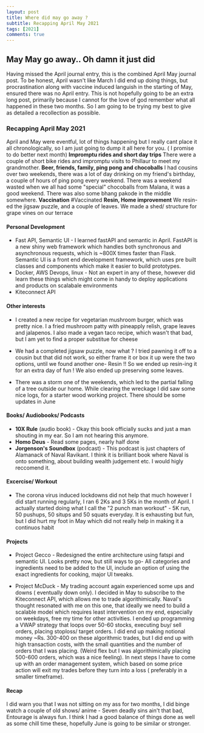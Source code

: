 ```yaml
---
layout: post
title: Where did may go away ?
subtitle: Recapping April May 2021
tags: [2021]
comments: true
---
```

## May May go away.. Oh damn it just did

Having missed the April journal entry, this is the combined April May journal post. To be honest, April wasn't like March I did end up doing things, but procrastination along with vaccine induced languish in the starting of May, ensured there was no April entry. This is not hopefully going to be an extra long post, primarily because I cannot for the love of god remember what all happened in these two months. So I am going to be trying my best to give as detailed a recollection as possible.

### Recapping April May 2021

April and May were eventful, lot of things happening but I really cant place it all chronologically, so I am just going to dump it all here for you. ( I promise to do better next month)
**Impromptu rides and short day trips** There were a couple of short bike rides and impromptu visits to Phillaur to meet my grandmother.
**Beer, friends, family, ping pong and chocoballs** I had cousins over two weekends, there was a lot of day drinking on my friend's birthday, a couple of hours of ping pong every weekend. There was a weekend wasted when we all had some "special" chocoballs from Malana, it was a good weekend. There was also some bhang pakode in the middle somewhere.
**Vaccination** #Vaccinated
**Resin, Home improvement** We resin-ed the jigsaw puzzle, and a couple of leaves. We made a shed/ structure for grape vines on our terrace




#### Personal Development
* Fast API, Semantic UI - I learned fastAPI and semantic in April. FastAPI is a new shiny web framework which handles both synchronous and asynchronous requests, which is ~800X times faster than Flask. Semantic UI is a front end development framework, which uses pre built classes and components which make it easier to build prototypes.
* Docker, AWS Devops, linux - Not an expert in any of these, however did learn these things which might come in handy to deploy applications and products on scalabale environments
* Kiteconnect API

#### Other interests
* I created a new recipe for vegetarian mushroom burger, which was pretty nice. I a fried mushroom patty with pineapply relish, grape leaves and jalapenos. I also made a vegan taco recipe, which wasn't that bad, but I am yet to find a proper substitue for cheese

* We had a completed jigsaw puzzle, now what ? I tried pawning it off to a cousin but that did not work, so either frame it or box it up were the two options, until we found another one- Resin !! So we ended up resin-ing it for an extra day of fun ! We also ended up preserving some leaves.

* There was a storm one of the weekends, which led to the partial falling of a tree outside our home. While clearing the wreckage I did saw some nice logs, for a starter wood working project. There should be some updates in June



#### Books/ Audiobooks/ Podcasts
* **10X Rule** (audio book) - Okay this book officially sucks and just a man shouting in my ear. So I am not hearing this anymore.
* **Homo Deus** - Read some pages, nearly half done
* **Jorgenson's Soundbox** (podcast) - This podcast is just chapters of Alamanack of Naval Ravikant. I think it is brilliant book where Naval is onto something, about building wealth judgement etc. I would higly reccomend it.

#### Excercise/ Workout

* The corona virus induced lockdowns did not help that much however I did start running regularly, I ran 6 2Ks and 3 5Ks in the month of April. I actually started doing what I call the "2 punch man workout" - 5K run, 50 pushups, 50 situps and 50 squats everyday. It is exhausting but fun, but I did hurt my foot in May which did not really help in making it a continuos habit
 

#### Projects

* Project Gecco - Redesigned the entire architecture using fatspi and semantic UI. Looks pretty now, but still ways to go- All categories and ingredients need to be added to the UI, include an option of using the exact ingredients for cooking, major UI tweaks.

* Project McDuck - My trading account again experienced some ups and downs ( eventually down only). I decided in May to subscribe to the Kiteconnect API, which allows me to trade algorithimically. Naval's thought resonated with me on this one, that ideally we need to build a scalable model which requires least intervention on my end, especially on weekdays, free my time for other activities. I ended up programming a VWAP strategy that loops over 50-60 stocks, executing buy/ sell orders, placing stoploss/ target orders. I did end up making notional money ~Rs. 300-400 on these algorithmic trades, but I did end up with high transaction costs, with the small quantities and the number of orders that I was placing. (Weird flex but I was algorithimically placing 500-600 orders, which was a nice feeling). In next steps I have to come up with an order management system, which based on some price action will exit my trades before they turn into a loss ( preferably in a smaller timeframe).


#### Recap

I did warn you that I was not sitting on my ass for two months, I did binge watch a couple of old shows/ anime - Seven deadly sins ain't that bad, Entourage is always fun. I think I had a good balance of things done as well as some chill time these, hopefully June is going to be similar or stronger.
